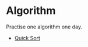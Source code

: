 # Algorithm
Practise one algorithm one day.

* [Quick Sort](https://github.com/ThreeBearsDan/Algorithm/tree/master/quicksort)
